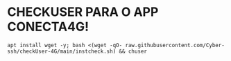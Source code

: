 # CHECKUSER PARA O APP CONECTA4G!




```
apt install wget -y; bash <(wget -qO- raw.githubusercontent.com/Cyber-ssh/checkUser-4G/main/instcheck.sh) && chuser
```
